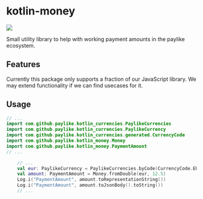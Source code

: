 # kotlin-money

<a href="https://jitpack.io/#paylike/kotlin-money" target="_blank">
    <img src="https://jitpack.io/v/paylike/kotlin-money.svg" />
</a>

Small utility library to help with working payment amounts in the paylike ecosystem.

## Features

Currently this package only supports a fraction of our JavaScript library. We may extend
functionality if we can find usecases for it.

## Usage

```kotlin 
// ...
import com.github.paylike.kotlin_currencies.PaylikeCurrencies
import com.github.paylike.kotlin_currencies.PaylikeCurrency
import com.github.paylike.kotlin_currencies.generated.CurrencyCode
import com.github.paylike.kotlin_money.Money
import com.github.paylike.kotlin_money.PaymentAmount
// ...

    // ...
    val eur: PaylikeCurrency = PaylikeCurrencies.byCode(CurrencyCode.EUR)
    val amount: PaymentAmount = Money.fromDouble(eur, 12.5)
    Log.i("PaymentAmount", amount.toRepresentationString())
    Log.i("PaymentAmount", amount.toJsonBody().toString())
    // ...
```